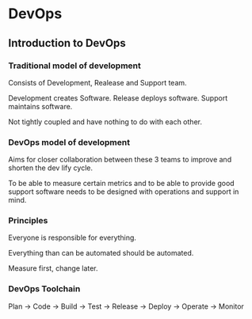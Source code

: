 # DevOps

## Introduction to DevOps

### Traditional model of development

Consists of Development, Realease and Support team.

Development creates Software. Release deploys software. Support maintains software.

Not tightly coupled and have nothing to do with each other.

### DevOps model of development

Aims for closer collaboration between these 3 teams to improve and shorten the dev lify cycle.

To be able to measure certain metrics and to be able to provide good support software needs to be designed with operations and support in mind.

### Principles

Everyone is responsible for everything.

Everything than can be automated should be automated.

Measure first, change later.

### DevOps Toolchain

Plan -> Code -> Build -> Test -> Release -> Deploy -> Operate -> Monitor